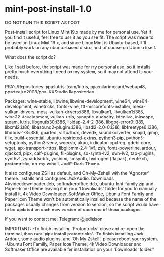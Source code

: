 # mint-post-install-1.0

DO NOT RUN THIS SCRIPT AS ROOT

Post-install script for Linux Mint 19.x made by me for personal use. Yet if you find it useful, feel free to use it
as you see fit. The script was made to be used on Linux Mint 19.x, and since Linux Mint is Ubuntu-based,
It'll probably work on any ubuntu-based distro, and of course on Ubuntu itself.


What does the script do?

Like I said before, the script was made for my personal use, so it installs pretty much everything I need
on my system, so it may not attend to your needs.

PPA's/Repositories:
ppa:lutris-team/lutris, ppa:nilarimogard/webupd8, ppa:teejee2008/ppa, KXStudio Repositories.

Packages:
wine-stable, libwine, libwine-development, wine64, wine64-development, winetricks, fonts-wine,
ttf-mscorefonts-installer, mesa-vulkan-drivers, mesa-vulkan-drivers:i386, libvulkan1, libvulkan1:i386,
wine32-development, vulkan-utils, synaptic, audacity, kdenlive, inkscape, steam, lutris, libgnutls30:i386,
libldap-2.4-2:i386, libgpg-error0:i386, libxml2:i386, libasound2-plugins:i386, libsdl2-2.0-0:i386, libfreetype6:i386,
libdbus-1-3:i386, gparted, virtualbox, devede, soundkonverter, snapd, gimp, tilix, build-essential,
ubuntu-restricted-extras, python3-pip, python3-setuptools, python3-venv, woeusb, ukuu, indicator-cpufreq, gdebi-core,
wget, apt-transport-https, libglibmm-2.4-1v5, zsh, fonts-powerline, ardour, qjackctl, pipx, calf-plugins,
fil-plugins, so-synth-lv2, swh-lv2, tap-plugins, synthv1, zynaddsubfx, yoshimi, amsynth, hydrogen (flatpak), neofetch,
protontricks, oh-my-zshell, JediF-Dark-Theme.

It also configures ZSH as default, and Oh-My-Zshell with the 'Agnoster' theme. Installs and configures JackAudio.
Downloads 4kvideodownloader.deb, softmakeroffice.deb, ubuntu-font-family.zip and Paper-Icon-Theme leaving it
in your 'Downloads' folder for you to manually install it. 4k Video Downloader, SoftMaker Office,
Ubuntu Font Family and Paper Icon Theme won't be automatically intalled because the name of the packages usually
changes from version to version, so the script would have to be updated on each new version of each one of these
packages.

If you want to contact me:
Telegram: @jedielson

IMPORTANT:
-To finish installing 'Protontricks' close and re-open the terminal, then run: 'pipx install protontricks'.
-To finish installing Jack, Ardour, some audio plugins, and 'Oh My Zshell', please reboot your system.
-Ubuntu Font Familly, Paper Icon Theme, 4k Video Downloader and Softmaker Office are available for installation
on your 'Downloads' folder."
